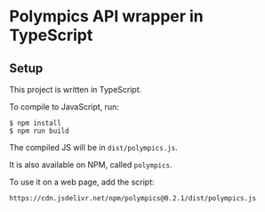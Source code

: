 # Polympics API wrapper in TypeScript

## Setup

This project is written in TypeScript.

To compile to JavaScript, run:
```
$ npm install
$ npm run build
```
The compiled JS will be in `dist/polympics.js`.

It is also available on NPM, called `polympics`.

To use it on a web page, add the script:
```
https://cdn.jsdelivr.net/npm/polympics@0.2.1/dist/polympics.js
```
